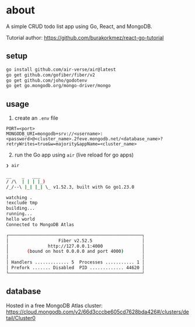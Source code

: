 # about

A simple CRUD todo list app using Go, React, and MongoDB.

Tutorial author: <https://github.com/burakorkmez/react-go-tutorial>

## setup

```bash
go install github.com/air-verse/air@latest
go get github.com/gofiber/fiber/v2
go get github.com/joho/godotenv
go get go.mongodb.org/mongo-driver/mongo
```

## usage

1. create an `.env` file
```env
PORT=<port>
MONGODB_URI=mongodb+srv://<username>:<password>@<cluster_name>.2feve.mongodb.net/<database_name>?retryWrites=true&w=majority&appName=<cluster_name>
```
2. run the Go app using `air` (live reload for go apps)
```bash
❯ air

__    _   ___  
/ /\  | | | |_) 
/_/--\ |_| |_| \_ v1.52.3, built with Go go1.23.0

watching .
!exclude tmp
building...
running...
hello world
Connected to MongoDB Atlas

┌───────────────────────────────────────────────────┐ 
│                   Fiber v2.52.5                   │ 
│               http://127.0.0.1:4000               │ 
│       (bound on host 0.0.0.0 and port 4000)       │ 
│                                                   │ 
│ Handlers ............. 5  Processes ........... 1 │ 
│ Prefork ....... Disabled  PID ............. 44620 │ 
└───────────────────────────────────────────────────┘ 
```

## database

Hosted in a free MongoDB Atlas cluster: <https://cloud.mongodb.com/v2/66d3cccbe605cd7628bda426#/clusters/detail/Cluster0>
